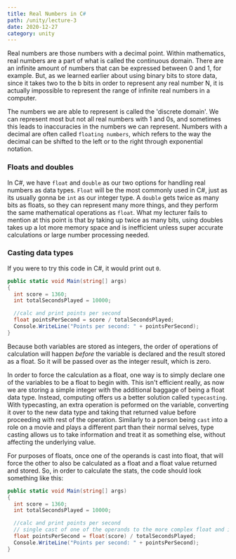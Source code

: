 ```yaml
---
title: Real Numbers in C#
path: /unity/lecture-3
date: 2020-12-27
category: unity
---
```


Real numbers are those numbers with a decimal point. Within mathematics, real numbers are a part of what is called the continuous domain. There are an infinite amount of numbers that can be expressed between 0 and 1, for example. But, as we learned earlier about using binary bits to store data, since it takes two to the b bits in order to represent any real number N, it is actually impossible to represent the range of infinite real numbers in a computer.

The numbers we are able to represent is called the 'discrete domain'. We can represent most but not all real numbers with 1 and 0s, and sometimes this leads to inaccuracies in the numbers we can represent. Numbers with a decimal are often called `floating numbers`, which refers to the way the decimal can be shifted to the left or to the right through exponential notation.

### Floats and doubles

In C#, we have `float` and `double` as our two options for handling real numbers as data types. `Float` will be the most commonly used in C#, just as its usually gonna be `int` as our integer type. A `double` gets twice as many bits as floats, so they can represent many more things, and they perform the same mathematical operations as `float`. What my lecturer fails to mention at this point is that by taking up twice as many bits, using doubles takes up a lot more memory space and is inefficient unless super accurate calculations or large number processing needed.

### Casting data types

If you were to try this code in C#, it would print out `0`.

```c#
public static void Main(string[] args)
{
  int score = 1360;
  int totalSecondsPlayed = 10000;

  //calc and print points per second
  float pointsPerSecond = score / totalSecondsPlayed;
  Console.WriteLine("Points per second: " + pointsPerSecond);
}
```

Because both variables are stored as integers, the order of operations of calculation will happen _before_ the variable is declared and the result stored as a float. So it will be passed over as the integer result, which is zero.

In order to force the calculation as a float, one way is to simply declare one of the variables to be a float to begin with. This isn't efficient really, as now we are storing a simple integer with the additional baggage of being a float data type. Instead, computing offers us a better solution called `typecasting`. With typecasting, an extra operation is peformed on the variable, converting it over to the new data type and taking that returned value before proceeding with rest of the operation. Similarly to a person being `cast` into a role on a movie and plays a different part than their normal selves, type casting allows us to take information and treat it as something else, without affecting the underlying value.

For purposes of floats, once one of the operands is cast into float, that will force the other to also be calculated as a float and a float value returned and stored. So, in order to calculate the stats, the code should look something like this:

```c#
public static void Main(string[] args)
{
  int score = 1360;
  int totalSecondsPlayed = 10000;

  //calc and print points per second
  // single cast of one of the operands to the more complex float and it will return float
  float pointsPerSecond = float(score) / totalSecondsPlayed;
  Console.WriteLine("Points per second: " + pointsPerSecond);
}
```
